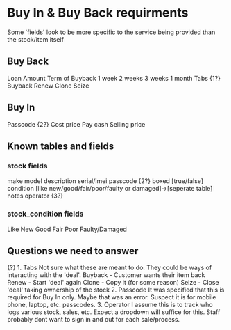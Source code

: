 # Buy In & Buy Back requirments
Some 'fields' look to be more specific to the service being provided than the stock/item itself


## Buy Back
Loan Amount
Term of Buyback
	1 week
	2 weeks
	3 weeks
	1 month
Tabs {1?}
	Buyback
	Renew
	Clone
	Seize

## Buy In
Passcode {2?}
Cost price
Pay cash
Selling price

## Known tables and fields
### stock fields
make
model
description
serial/imei
passcode {2?}
boxed [true/false]
condition [like new/good/fair/poor/faulty or damaged]->[seperate table]
notes
operator {3?}

### stock_condition fields
Like New
Good
Fair
Poor
Faulty/Damaged


## Questions we need to answer
{?}
	1.	Tabs
		Not sure what these are meant to do. They could be ways of interacting with the 'deal'.
		Buyback - Customer wants their item back
		Renew - Start 'deal' again
		Clone - Copy it (for some reason)
		Seize - Close 'deal' taking ownership of the stock
	2. 	Passcode
		It was specified that this is required for Buy In only. Maybe that was an error.
		Suspect it is for mobile phone, laptop, etc. passcodes.
	3.	Operator
		I assume this is to track who logs various stock, sales, etc.
		Expect a dropdown will suffice for this. Staff probably dont want to sign in and out for each sale/process.